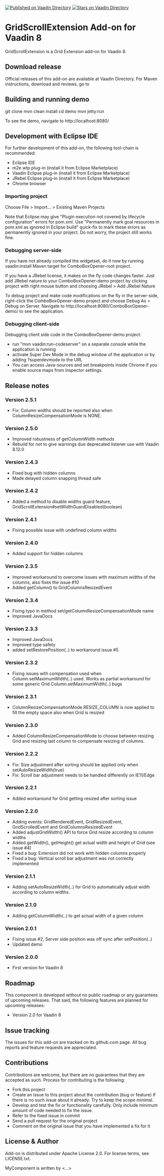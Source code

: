 [![Published on Vaadin  Directory](https://img.shields.io/badge/Vaadin%20Directory-published-00b4f0.svg)](https://vaadin.com/directory/component/gridscrollextension-add-on)
[![Stars on Vaadin Directory](https://img.shields.io/vaadin-directory/star/gridscrollextension-add-on.svg)](https://vaadin.com/directory/component/gridscrollextension-add-on)


# GridScrollExtension Add-on for Vaadin 8

GridScrollExtension is a Grid Extension add-on for Vaadin 8.

## Download release

Official releases of this add-on are available at Vaadin Directory. For Maven instructions, download and reviews, go to 

## Building and running demo

git clone <url of the MyComponent repository>
mvn clean install
cd demo
mvn jetty:run

To see the demo, navigate to http://localhost:8080/

## Development with Eclipse IDE

For further development of this add-on, the following tool-chain is recommended:
- Eclipse IDE
- m2e wtp plug-in (install it from Eclipse Marketplace)
- Vaadin Eclipse plug-in (install it from Eclipse Marketplace)
- JRebel Eclipse plug-in (install it from Eclipse Marketplace)
- Chrome browser

### Importing project

Choose File > Import... > Existing Maven Projects

Note that Eclipse may give "Plugin execution not covered by lifecycle configuration" errors for pom.xml. Use "Permanently mark goal resources in pom.xml as ignored in Eclipse build" quick-fix to mark these errors as permanently ignored in your project. Do not worry, the project still works fine. 

### Debugging server-side

If you have not already compiled the widgetset, do it now by running vaadin:install Maven target for ComboBoxOpener-root project.

If you have a JRebel license, it makes on the fly code changes faster. Just add JRebel nature to your ComboBoxOpener-demo project by clicking project with right mouse button and choosing JRebel > Add JRebel Nature

To debug project and make code modifications on the fly in the server-side, right-click the ComboBoxOpener-demo project and choose Debug As > Debug on Server. Navigate to http://localhost:8080/ComboBoxOpener-demo/ to see the application.

### Debugging client-side

Debugging client side code in the ComboBoxOpener-demo project:
  - run "mvn vaadin:run-codeserver" on a separate console while the application is running
  - activate Super Dev Mode in the debug window of the application or by adding ?superdevmode to the URL
  - You can access Java-sources and set breakpoints inside Chrome if you enable source maps from inspector settings.
 
## Release notes

### Version 2.5.1
- Fix: Column widths should be reported also when ColumnResizeCompensationMode is NONE.

### Version 2.5.0
- Improved robustness of getColumnWidth methods
- Rebuild for not to give warnings due deprecated listener use with Vaadin 8.12.0

### Version 2.4.3
- Fixed bug with hidden columns
- Made delayed column snapping thread safe

### Version 2.4.2
- Added a method to disable widths guard feature, GridScrollExtension#setWidthGuardDisabled(boolean)

### Version 2.4.1
- Fixing possible issue with undefined column widths

### Version 2.4.0
- Added support for hidden columns

### Version 2.3.5
- Improved workaround to overcome issues with maximum widths of the columns, also fixes the issue #10 
- Added getColumn() to GridColumnsResizedEvent
 
### Version 2.3.4
- Fixing typo in method set/getColumnResizeCompensationMode name
- Improved JavaDocs

### Version 2.3.3
- Improved JavaDocs
- Improved type safety
- added setRestorePosition(..) to workaround issue #5

### Version 2.3.2
- Fixing issues with compensation used when Column.setMaximumWidth(..) used. Works as partial workaround for some generic Grid Column.setMaximumWidth(..) bugs

### Version 2.3.1
- ColumnResizeCompensationMode.RESIZE_COLUMN is now applied to fill the empty space also when Grid is resized

### Version 2.3.0
- Added ColumnResizeCompensationMode to choose between resizing Grid and resizing last column to compensate resizing of columns. 

### Version 2.2.2
- Fix: Size adjustment after sorting should be applied only when setAutoResizeWidth(true) 
- Fix: Scroll bar adjustment needs to be handled differently on IE11/Edge 

### Version 2.2.1
- Added workaround for Grid getting resized after sorting issue

### Version 2.2.0
- Adding events: GridRenderedEvent, GridResizedEvent, GridScrolledEvent and GridColumnsResizedEvent
- Added adjustGridWidth() API to force Grid resize according to column widths
- Added getWidth(), getHeight() get actual width and height of Grid (see issue #4)
- Fixed a bug: Extension did not work with hidden columns properly
- Fixed a bug: Vertical scroll bar adjustment was not correctly implemented 

### Version 2.1.1
- Adding setAutoResizeWidth(..) for Grid to automatically adjust width according to column widths.

### Version 2.1.0
- Adding getColumnWidth(..) to get actual width of a given column

### Version 2.0.1
- Fixing issue #2, Server side position was off sync after setPosition(..)
- Updated demo

### Version 2.0.0
- First version for Vaadin 8

## Roadmap

This component is developed without no public roadmap or any guarantees of upcoming releases. That said, the following features are planned for upcoming releases:
- Version 2.0 for Vaadin 8


## Issue tracking

The issues for this add-on are tracked on its github.com page. All bug reports and feature requests are appreciated. 

## Contributions

Contributions are welcome, but there are no guarantees that they are accepted as such. Process for contributing is the following:
- Fork this project
- Create an issue to this project about the contribution (bug or feature) if there is no such issue about it already. Try to keep the scope minimal.
- Develop and test the fix or functionality carefully. Only include minimum amount of code needed to fix the issue.
- Refer to the fixed issue in commit
- Send a pull request for the original project
- Comment on the original issue that you have implemented a fix for it

## License & Author

Add-on is distributed under Apache License 2.0. For license terms, see LICENSE.txt.

MyComponent is written by <...>

